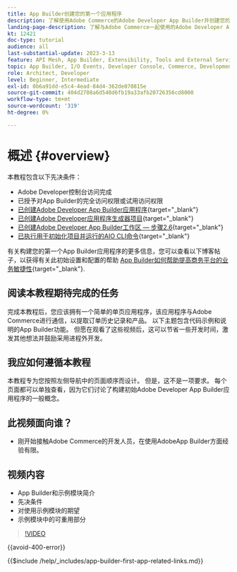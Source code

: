 ```yaml
---
title: App Builder创建您的第一个应用程序
description: 了解使用Adobe Commerce的Adobe Developer App Builder并创建您的第一个应用程序。
landing-page-description: 了解与Adobe Commerce一起使用的Adobe Developer App Builder并创建您的第一个应用程序。
kt: 12421
doc-type: tutorial
audience: all
last-substantial-update: 2023-3-13
feature: API Mesh, App Builder, Extensibility, Tools and External Services, Backend Development
topic: App Builder, I/O Events, Developer Console, Commerce, Development, Integrations
role: Architect, Developer
level: Beginner, Intermediate
exl-id: 0b6a91dd-e5c4-4ead-84d4-362de070815e
source-git-commit: 404d2708a6d540d6fb19a33afb20726356cd8000
workflow-type: tm+mt
source-wordcount: '319'
ht-degree: 0%

---
```


# 概述 {#overview}

本教程包含以下先决条件：

* Adobe Developer控制台访问完成
* 已授予对App Builder的完全访问权限或试用访问权限
* [已创建Adobe Developer App Builder应用程序](https://developer.adobe.com/app-builder/docs/getting_started/first_app/){target="_blank"}
* [已创建Adobe Developer应用程序生成器项目](https://developer.adobe.com/console){target="_blank"}
* [已创建Adobe Developer App Builder工作区 — 步骤2.6](https://developer.adobe.com/app-builder/docs/getting_started/first_app/#2-creating-a-new-project-on-developer-console){target="_blank"}
* [已执行用于初始化项目并运行的AIO CLI命令](https://developer.adobe.com/runtime){target="_blank"}

有关构建您的第一个App Builder应用程序的更多信息，您可以查看以下博客帖子，以获得有关此初始设置和配置的帮助 [App Builder如何帮助提高商务平台的业务敏捷性](https://business.adobe.com/blog/how-to/how-app-builder-helps-you-implement-a-composable-commerce-strategy){target="_blank"}.

## 阅读本教程期待完成的任务

完成本教程后，您应该拥有一个简单的单页应用程序，该应用程序与Adobe Commerce进行通信，以提取订单历史记录和产品。 以下主题包含代码示例和说明的App Builder功能。 但愿在观看了这些视频后，这可以节省一些开发时间，激发其他想法并鼓励采用进程外开发。

## 我应如何遵循本教程

本教程专为您按照左侧导航中的页面顺序而设计。 但是，这不是一项要求。 每个页面都可以单独查看，因为它们讨论了构建初始Adobe Developer App Builder应用程序的一般概念。

## 此视频面向谁？

* 刚开始接触Adobe Commerce的开发人员，在使用AdobeApp Builder方面经验有限。

## 视频内容

* App Builder和示例模块简介
* 先决条件
* 对使用示例模块的期望
* 示例模块中的可重用部分

>[!VIDEO](https://video.tv.adobe.com/v/3416740?quality=12&learn=on)

{{avoid-400-error}}

{{$include /help/_includes/app-builder-first-app-related-links.md}}
